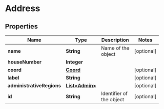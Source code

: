 
# Address

## Properties
Name | Type | Description | Notes
------------ | ------------- | ------------- | -------------
**name** | **String** | Name of the object |  [optional]
**houseNumber** | **Integer** |  | 
**coord** | [**Coord**](Coord.md) |  |  [optional]
**label** | **String** |  |  [optional]
**administrativeRegions** | [**List&lt;Admin&gt;**](Admin.md) |  |  [optional]
**id** | **String** | Identifier of the object |  [optional]



